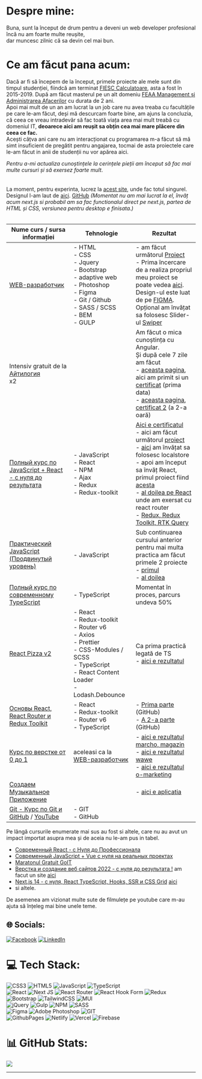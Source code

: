 # Despre mine:

Buna, sunt la început de drum pentru a deveni un web developer profesional <br>
încă nu am foarte multe reușite, <br>
dar muncesc zilnic că sa devin cel mai bun.

# Ce am făcut pana acum:

Dacă ar fi să începem de la început, primele proiecte ale mele sunt din timpul studenției, fiindcă am terminat [FIESC Calculatoare](https://fiesc.usv.ro/), asta a fost în 2015-2019. După am făcut masterul pe un alt domeniu [FEAA Management și Administrarea Afacerilor](https://feaa.usv.ro/) cu durata de 2 ani.<br>
Apoi mai mult de un an am lucrat la un job care nu avea treaba cu facultățile pe care le-am făcut, deși mă descurcam foarte bine, am ajuns la concluzia, că ceea ce vreau intradevăr să fac toată viața area mai mult treabă cu domeniul IT, **deoarece aici am reușit sa obțin cea mai mare plăcere din ceea ce fac.** <br>
Acești câțva ani care nu am interacționat cu programarea m-a făcut să mă simt insuficient de pregătit pentru angajarea, tocmai de asta proiectele care le-am făcut in anii de studenții nu vor apărea aici.

_Pentru a-mi actualiza cunoștințele la cerințele pieții am început să fac mai multe cursuri și să exersez foarte mult_.  
<br>
<br>
La moment, pentru experinta, lucrez la [acest site](https://millor-eight.vercel.app), unde fac totul singurel. Designul l-am laut de [aici](https://www.figma.com/file/eNqducvk6OQwmXoz7hVHQu/%D0%A1%D0%B0%D0%B9%D1%82-%D0%BA%D0%BE%D1%84%D0%B5?type=design&node-id=0%3A1&mode=design&t=vWGUa2ht35S95xyE-1). [GitHub](https://github.com/BCristin/millor) *(Momentat nu am mai lucrat la el, învăț acum next.js si probabil am sa fac functionalul direct pe next.js, partea de HTML și CSS, versiunea pentru desktop e finisata.)*
<br>
<br>


| Nume curs / sursa informației                                                                                                               | Tehnologie                                                                                                                                                     | Rezultat                                                                                                                                                                                                                                                                                                                                                                                                                                                                                                                                                                 |
| ------------------------------------------------------------------------------------------------------------------------------------------- | -------------------------------------------------------------------------------------------------------------------------------------------------------------- | ------------------------------------------------------------------------------------------------------------------------------------------------------------------------------------------------------------------------------------------------------------------------------------------------------------------------------------------------------------------------------------------------------------------------------------------------------------------------------------------------------------------------------------------------------------------------ |
| [WEB-разработчик](https://www.udemy.com/course/webdeveloper/)                                                                               | - HTML<br> - CSS<br> - Jquery<br> - Bootstrap<br> - adaptive web<br> - Photoshop<br> - Figma<br> - Git / Github<br> - SASS / SCSS<br> - BEM<br> - GULP         | - am făcut următorul [Proiect](https://bcristin.github.io/pulse/src/)<br> - Prima încercare de a realiza propriul meu proiect se poate vedea [aici](https://bcristin.github.io/first-my-project/). <br>Design-ul este luat de pe [FIGMA](https://www.figma.com/file/NlH3naDNbp8x1rGeS27GLy/Freelancer-portfolio?t=mMMPO9gbuVeqJevz-6).<br> Opțional am învățat sa folosesc Slider-ul [Swiper](https://swiperjs.com/) <br>                                                                                                                                                |
| Intensiv gratuit de la [Айтилогия](https://itlogia.ru/)<br>x2                                                                               |                                                                                                                                                                | Am făcut o mica cunoștința cu Angular. <br>Și după cele 7 zile am făcut <br>- [aceasta pagina](https://bcristin.github.io/cars-hw/), aici am primit si un [certificat](https://itlogia.ru/upload/images/intensive-participant-certificate/1670822876Q7AEr.jpeg) (prima data)<br> - [aceasta pagina](https://bcristin.github.io/burgers/), [certificat 2](https://itlogia.ru/upload/images/intensive-participant-certificate/1684217361NpJmb.jpeg) (a 2-a oară)                                                                                                           |
| [Полный курс по JavaScript + React - с нуля до результата](https://www.udemy.com/course/javascript_full/)                                   | - JavaScript<br> - React<br> - NPM<br> - Ajax<br> - Redux<br>- Redux-toolkit                                                                                   | [Aici e certificatul](https://www.udemy.com/certificate/UC-10f17cb5-cb9a-40b8-9675-6e4241a07f2b/)<br> - aici am făcut următorul [proiect](https://bcristin.github.io/learnJS_food/)<br> - [aici](https://bcristin.github.io/Customizator/dist/) am învățat sa folosesc localstore<br> - apoi am început sa învăț React, primul proiect fiind [acesta](https://first-my-project-qe53.vercel.app/)<br> - [al doilea pe React](https://marvel-mcc6.vercel.app/) unde am exersat cu react router<br> - [Redux, Redux Toolkit, RTK Query](https://homework-redux.vercel.app/) |
| [Практический JavaScript (Продвинутый уровень)](https://www.udemy.com/course/javascript_practice/)                                          | - JavaScript<br>                                                                                                                                               | Sub continuarea cursului anterior pentru mai multa practica am făcut primele 2 proiecte <br> - [primul](https://bcristin.github.io/learnJS_Picture/dist/)<br> - [al doilea](https://bcristin.github.io/learnJS_Window/dist/)                                                                                                                                                                                                                                                                                                                                             |
| [Полный курс по современному TypeScript](https://www.udemy.com/course/modern_typescript/)                                                   | - TypeScript                                                                                                                                                   | Momentat în proces, parcurs undeva 50%                                                                                                                                                                                                                                                                                                                                                                                                                                                                                                                                   |
| [React Pizza v2](https://www.youtube.com/playlist?list=PL0FGkDGJQjJG9eI85xM1_iLIf6BcEdaNl)                                                  | - React<br>- Redux-toolkit<br>- Router v6<br>- Axios <br>- Prettier <br>- CSS-Modules / SCSS <br>- TypeScript <br>- React Content Loader <br>- Lodash.Debounce | Ca prima practică legată de TS <br> - [aici e rezultatul](https://react-pizza-archankov.vercel.app/)                                                                                                                                                                                                                                                                                                                                                                                                                                                                     |
| [Основы React, React Router и Redux Toolkit](https://purpleschool.ru/course/react-redux)                                                    | - React<br>- Redux-toolkit<br>- Router v6<br>- TypeScript                                                                                                      | - [Prima parte](https://github.com/BCristin/journal-purple-school) (GitHub)<br> - [A 2-a parte](https://github.com/BCristin/pizza-app) (GitHub)                                                                                                                                                                                                                                                                                                                                                                                                                          |
| [Курс по верстке от 0 до 1](https://from0to1.com.ua/)                                                                                       | aceleasi ca la [WEB-разработчик](https://www.udemy.com/course/webdeveloper/)                                                                                   | - [aici e rezultatul marcho, magazin](https://bcristin.github.io/marcho/dist/)<br> - [aici e rezultatul wawe](https://bcristin.github.io/wawe/)<br> - [aici e rezultatul o-marketing](https://bcristin.github.io/o-marketing/)                                                                                                                                                                                                                                                                                                                                           |
| [Создаем Музыкальное Приложение](https://www.youtube.com/watch?v=ILkLgKGgels)                                                               |                                                                                                                                                                | - [aici e aplicatia](https://main--fancy-cannoli-530781.netlify.app/)                                                                                                                                                                                                                                                                                                                                                                                                                                                                                                    |
| [Git - Курс по Git и GitHub](https://www.udemy.com/course/git-github-ru/?couponCode=GITRUNOV2023) / [YouTube](https://youtu.be/O00FTZDxD0o) | - GIT<br>- GitHub                                                                                                                                              |                                                                                                                                                                                                                                                                                                                                                                                                                                                                                                                                                                          |

Pe lângă cursurile enumerate mai sus au fost si altele, care nu au avut un impact importat asupra mea și de aceia nu le-am pus in tabel.

- [Современный React - с Нуля до Профессионала](https://www.udemy.com/course/react-np/)
- [Современный JavaScript + Vue с нуля на реальных проектах](https://www.udemy.com/course/modern-javascript-from-beginning/)
- [Maratonul Gratuit GoIT](https://m.goit.global/ro/)
- [Верстка и создание веб сайтов 2022 - с нуля до результата !](https://www.udemy.com/course/dmitrii-fokeev-web-dev-essential/) am facut un site [aici ](https://bcristin.github.io/Fokeev_2/src/)
- [Next.js 14 - с нуля, React TypeScript, Hooks, SSR и CSS Grid](https://purpleschool.ru/course/nextjs)  [aici ](https://github.com/BCristin/top-app)
- si altele.

De asemenea am vizionat multe sute de filmulețe pe youtube care m-au ajuta să înțeleg mai bine unele teme.

## 🌐 Socials:

[![Facebook](https://img.shields.io/badge/Facebook-%231877F2.svg?logo=Facebook&logoColor=white)](https://www.facebook.com/tianncristian/)
[![LinkedIn](https://img.shields.io/badge/LinkedIn-%230077B5.svg?logo=linkedin&logoColor=white)](https://www.linkedin.com/in/cristin-balan-793471109/)

# 💻 Tech Stack:

![CSS3](https://img.shields.io/badge/css3-%231572B6.svg?style=for-the-badge&logo=css3&logoColor=white)
![HTML5](https://img.shields.io/badge/html5-%23E34F26.svg?style=for-the-badge&logo=html5&logoColor=white)
![JavaScript](https://img.shields.io/badge/javascript-%23323330.svg?style=for-the-badge&logo=javascript&logoColor=%23F7DF1E)
![TypeScript](https://img.shields.io/badge/typescript-%23007ACC.svg?style=for-the-badge&logo=typescript&logoColor=white) <br>
![React](https://img.shields.io/badge/react-%2320232a.svg?style=for-the-badge&logo=react&logoColor=%2361DAFB)
![Next JS](https://img.shields.io/badge/Next-black?style=for-the-badge&logo=next.js&logoColor=white)
![React Router](https://img.shields.io/badge/React_Router-CA4245?style=for-the-badge&logo=react-router&logoColor=white)
![React Hook Form](https://img.shields.io/badge/React%20Hook%20Form-%23EC5990.svg?style=for-the-badge&logo=reacthookform&logoColor=white)
![Redux](https://img.shields.io/badge/redux-%23593d88.svg?style=for-the-badge&logo=redux&logoColor=white) <br>
![Bootstrap](https://img.shields.io/badge/bootstrap-%238511FA.svg?style=for-the-badge&logo=bootstrap&logoColor=white)
![TailwindCSS](https://img.shields.io/badge/tailwindcss-%2338B2AC.svg?style=for-the-badge&logo=tailwind-css&logoColor=white)
![MUI](https://img.shields.io/badge/MUI-%230081CB.svg?style=for-the-badge&logo=mui&logoColor=white) <br>
![jQuery](https://img.shields.io/badge/jquery-%230769AD.svg?style=for-the-badge&logo=jquery&logoColor=white)
![Gulp](https://img.shields.io/badge/GULP-%23CF4647.svg?style=for-the-badge&logo=gulp&logoColor=white)
![NPM](https://img.shields.io/badge/NPM-%23CB3837.svg?style=for-the-badge&logo=npm&logoColor=white)
![SASS](https://img.shields.io/badge/SASS-hotpink.svg?style=for-the-badge&logo=SASS&logoColor=white) <br>
![Figma](https://img.shields.io/badge/figma-%23F24E1E.svg?style=for-the-badge&logo=figma&logoColor=white)
![Adobe Photoshop](https://img.shields.io/badge/adobe%20photoshop-%2331A8FF.svg?style=for-the-badge&logo=adobe%20photoshop&logoColor=white)
![GIT](https://img.shields.io/badge/Git-fc6d26?style=for-the-badge&logo=git&logoColor=white)<br>
![GithubPages](https://img.shields.io/badge/github%20pages-121013?style=for-the-badge&logo=github&logoColor=white)
![Netlify](https://img.shields.io/badge/netlify-%23000000.svg?style=for-the-badge&logo=netlify&logoColor=#00C7B7)
![Vercel](https://img.shields.io/badge/vercel-%23000000.svg?style=for-the-badge&logo=vercel&logoColor=white)
![Firebase](https://img.shields.io/badge/firebase-%23039BE5.svg?style=for-the-badge&logo=firebase)

# 📊 GitHub Stats:

![](https://github-readme-stats.vercel.app/api/top-langs/?username=BCristin&theme=react&hide_border=true&include_all_commits=false&count_private=false&layout=compact)

---
